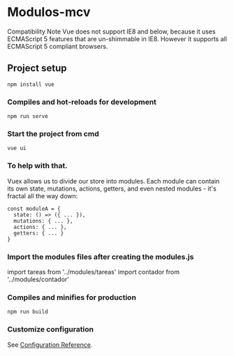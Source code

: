 # Modulos-mcv

Compatibility Note
Vue does not support IE8 and below, because it uses ECMAScript 5 features that are un-shimmable in IE8. However it supports all ECMAScript 5 compliant browsers.

## Project setup
```
npm install vue
```

### Compiles and hot-reloads for development
```
npm run serve
```

### Start the project from cmd
```
vue ui
```
### To help with that.
Vuex allows us to divide our store into modules. Each module can contain its own state, mutations, actions, getters, and even nested modules - it's fractal all the way down:

```
const moduleA = {
  state: () => ({ ... }),
  mutations: { ... },
  actions: { ... },
  getters: { ... }
}
```

### Import the modules files after creating the modules.js
import tareas from '../modules/tareas'
import contador from '../modules/contador'

### Compiles and minifies for production
```
npm run build
```

### Customize configuration
See [Configuration Reference](https://cli.vuejs.org/config/).
